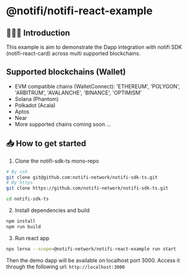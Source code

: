 # @notifi/notifi-react-example

## 🙋🏻‍♀️ Introduction

This example is aim to demonstrate the Dapp integration with notifi SDK (notifi-react-card) across multi supported blockchains.

## Supported blockchains (Wallet)

- EVM compatible chains (WalletConnect): 'ETHEREUM', 'POLYGON', 'ARBITRUM', 'AVALANCHE', 'BINANCE', 'OPTIMISM'
- Solana (Phantom)
- Polkadot (Acala)
- Aptos
- Near
- More supported chains coming soon ...

## 📥 How to get started

1. Clone the notifi-sdk-ts mono-repo

```bash
# By ssh
git clone git@github.com:notifi-network/notifi-sdk-ts.git
# By https
git clone https://github.com/notifi-network/notifi-sdk-ts.git

cd notifi-sdk-ts
```

2. Install dependencies and build

```bash
npm install
npm run build
```

3. Run react app

```bash
npx lerna --scope=@notifi-network/notifi-react-example run start
```

Then the demo dapp will be available on localhost port 3000. Access it through the following url:
`http://localhost:3000`
